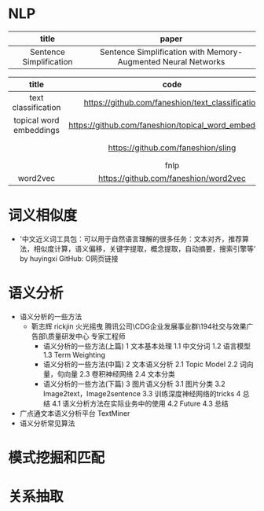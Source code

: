 # NLP

| title | paper | 
| :-: | :-: |
| Sentence Simplification | Sentence Simplification with Memory-Augmented Neural Networks |

| title | code | des |
| :-: | :-: | :-: |
| text classification | https://github.com/faneshion/text_classification | all kinds of text classificaiton models |
| topical word embeddings | https://github.com/faneshion/topical_word_embeddings | A demo code for topical word embedding |
| | https://github.com/faneshion/sling | SLING - A natural language frame semantics parser |
| | fnlp | https://github.com/FudanNLP/fnlp |
| word2vec | https://github.com/faneshion/word2vec | |


# 词义相似度
* '中文近义词工具包：可以用于自然语言理解的很多任务：文本对齐，推荐算法，相似度计算，语义偏移，关键字提取，概念提取，自动摘要，搜索引擎等’ by huyingxi GitHub: O网页链接

# 语义分析
* 语义分析的一些方法
    * 靳志辉 rickjin 火光摇曳 腾讯公司\CDG企业发展事业群\194社交与效果广告部\质量研发中心 专家工程师
        * 语义分析的一些方法(上篇)
            1 文本基本处理
            1.1 中文分词
            1.2 语言模型
            1.3 Term Weighting
        * 语义分析的一些方法(中篇)
            2 文本语义分析
            2.1 Topic Model
            2.2 词向量，句向量
            2.3 卷积神经网络
            2.4 文本分类
        * 语义分析的一些方法(下篇)
            3 图片语义分析
            3.1 图片分类
            3.2 Image2text，Image2sentence
            3.3 训练深度神经网络的tricks
            4 总结
            4.1 语义分析方法在实际业务中的使用
            4.2 Future
            4.3 总结
* 广点通文本语义分析平台 TextMiner
* 语义分析常见算法

# 模式挖掘和匹配

# 关系抽取









